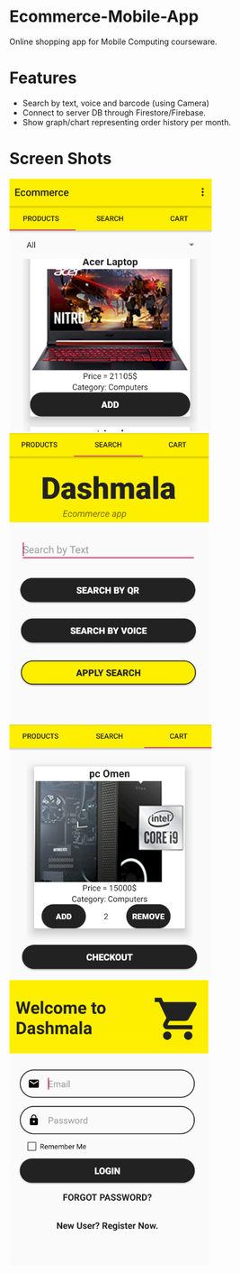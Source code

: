 # Ecommerce-Mobile-App

Online shopping app for Mobile Computing courseware.

# Features
 - Search by text, voice and barcode (using Camera)
 - Connect to server DB through Firestore/Firebase.
 - Show graph/chart representing order history per month. 

# Screen Shots
![alt text](https://github.com/MohamedAdel769/Ecommerce-Mobile-App/blob/main/screenShots/Screenshot%202021-07-01%20184042.png?raw=true)
<br/>
![alt text](https://github.com/MohamedAdel769/Ecommerce-Mobile-App/blob/main/screenShots/Screenshot%202021-07-01%20184107.png?raw=true)
<br/>
![alt text](https://github.com/MohamedAdel769/Ecommerce-Mobile-App/blob/main/screenShots/Screenshot%202021-07-01%20184303.png?raw=true)
<br/>
![alt text](https://github.com/MohamedAdel769/Ecommerce-Mobile-App/blob/main/screenShots/Screenshot%202021-07-01%20184318.png?raw=true)
<br/>
